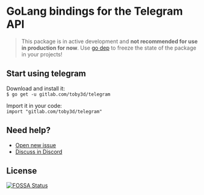 # GoLang bindings for the Telegram API
> This package is in active development and **not recommended for use in production for now**. Use [go dep](https://golang.github.io/dep/) to freeze the state of the package in your projects!

## Start using telegram
Download and install it:  
`$ go get -u gitlab.com/toby3d/telegram`

Import it in your code:  
`import "gitlab.com/toby3d/telegram"`

## Need help?
- [Open new issue](https://gitlab.com/toby3d/telegram/issues/new)
- [Discuss in Discord](https://discord.gg/dCWkgSS)

## License
[![FOSSA Status](https://app.fossa.io/api/projects/git%2Bgitlab.com%2Ftoby3d%2Ftelegram.svg?type=large)](https://app.fossa.io/projects/git%2Bgitlab.com%2Ftoby3d%2Ftelegram?ref=badge_large)